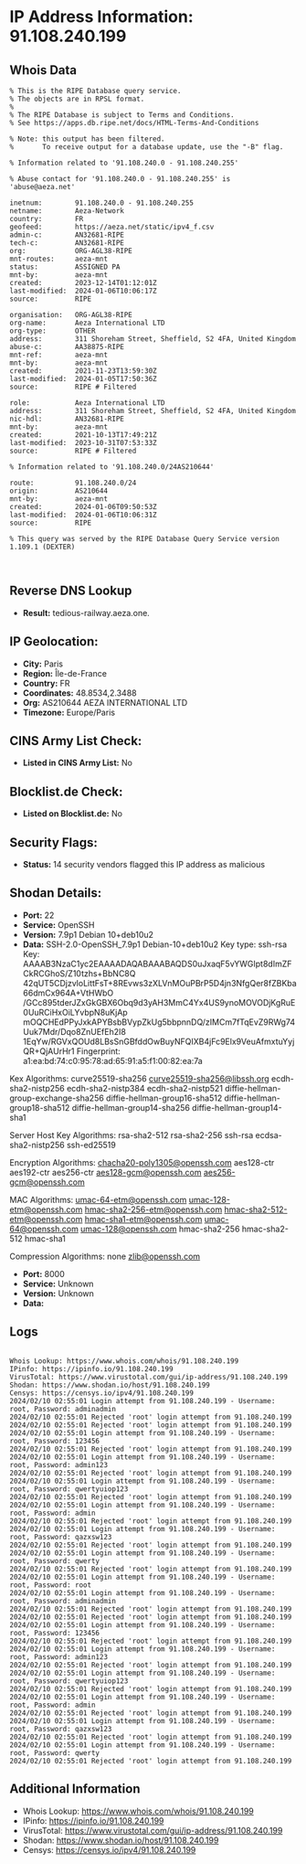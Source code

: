 # IP Address Information: 91.108.240.199

## Whois Data
```
% This is the RIPE Database query service.
% The objects are in RPSL format.
%
% The RIPE Database is subject to Terms and Conditions.
% See https://apps.db.ripe.net/docs/HTML-Terms-And-Conditions

% Note: this output has been filtered.
%       To receive output for a database update, use the "-B" flag.

% Information related to '91.108.240.0 - 91.108.240.255'

% Abuse contact for '91.108.240.0 - 91.108.240.255' is 'abuse@aeza.net'

inetnum:        91.108.240.0 - 91.108.240.255
netname:        Aeza-Network
country:        FR
geofeed:        https://aeza.net/static/ipv4_f.csv
admin-c:        AN32681-RIPE
tech-c:         AN32681-RIPE
org:            ORG-AGL38-RIPE
mnt-routes:     aeza-mnt
status:         ASSIGNED PA
mnt-by:         aeza-mnt
created:        2023-12-14T01:12:01Z
last-modified:  2024-01-06T10:06:17Z
source:         RIPE

organisation:   ORG-AGL38-RIPE
org-name:       Aeza International LTD
org-type:       OTHER
address:        311 Shoreham Street, Sheffield, S2 4FA, United Kingdom
abuse-c:        AA38875-RIPE
mnt-ref:        aeza-mnt
mnt-by:         aeza-mnt
created:        2021-11-23T13:59:30Z
last-modified:  2024-01-05T17:50:36Z
source:         RIPE # Filtered

role:           Aeza International LTD
address:        311 Shoreham Street, Sheffield, S2 4FA, United Kingdom
nic-hdl:        AN32681-RIPE
mnt-by:         aeza-mnt
created:        2021-10-13T17:49:21Z
last-modified:  2023-10-31T07:53:33Z
source:         RIPE # Filtered

% Information related to '91.108.240.0/24AS210644'

route:          91.108.240.0/24
origin:         AS210644
mnt-by:         aeza-mnt
created:        2024-01-06T09:50:53Z
last-modified:  2024-01-06T10:06:31Z
source:         RIPE

% This query was served by the RIPE Database Query Service version 1.109.1 (DEXTER)



```
## Reverse DNS Lookup
- **Result:** tedious-railway.aeza.one.

## IP Geolocation:
- **City:** Paris
- **Region:** Île-de-France
- **Country:** FR
- **Coordinates:** 48.8534,2.3488
- **Org:** AS210644 AEZA INTERNATIONAL LTD
- **Timezone:** Europe/Paris

## CINS Army List Check:
- **Listed in CINS Army List:** 
No

## Blocklist.de Check:
- **Listed on Blocklist.de:** 
No

## Security Flags:
- **Status:** 14 security vendors flagged this IP address as malicious

## Shodan Details:
- **Port:** 22
- **Service:** OpenSSH
- **Version:** 7.9p1 Debian 10+deb10u2
- **Data:** SSH-2.0-OpenSSH_7.9p1 Debian-10+deb10u2
Key type: ssh-rsa
Key: AAAAB3NzaC1yc2EAAAADAQABAAABAQDS0uJxaqF5vYWGIpt8dImZFCkRCGhoS/Z10tzhs+BbNC8Q
42qUT5CDjzvloLittFsT+8REvws3zXLVnMOuPBrP5D4jn3NfgQer8fZBKba66dmCx964A+VtHWbO
/GCc895tderJZxGkGBX6Obq9d3yAH3MmC4Yx4US9ynoMOVODjKgRuE0UuRCiHxOiLYvbpN8uKjAp
mOQCHEdPPyJxkAPYBsbBVypZkUg5bbpnnDQ/zIMCm7fTqEvZ9RWg74Uuk7Mdr/Dqo8ZnUEfEh2I8
1EqYw/RGVxQOUd8LBsSnGBfddOwBuyNFQIXB4jFc9Elx9VeuAfmxtuYyjQR+QjAUrHr1
Fingerprint: a1:ea:bd:74:c0:95:78:ad:65:91:a5:f1:00:82:ea:7a

Kex Algorithms:
	curve25519-sha256
	curve25519-sha256@libssh.org
	ecdh-sha2-nistp256
	ecdh-sha2-nistp384
	ecdh-sha2-nistp521
	diffie-hellman-group-exchange-sha256
	diffie-hellman-group16-sha512
	diffie-hellman-group18-sha512
	diffie-hellman-group14-sha256
	diffie-hellman-group14-sha1

Server Host Key Algorithms:
	rsa-sha2-512
	rsa-sha2-256
	ssh-rsa
	ecdsa-sha2-nistp256
	ssh-ed25519

Encryption Algorithms:
	chacha20-poly1305@openssh.com
	aes128-ctr
	aes192-ctr
	aes256-ctr
	aes128-gcm@openssh.com
	aes256-gcm@openssh.com

MAC Algorithms:
	umac-64-etm@openssh.com
	umac-128-etm@openssh.com
	hmac-sha2-256-etm@openssh.com
	hmac-sha2-512-etm@openssh.com
	hmac-sha1-etm@openssh.com
	umac-64@openssh.com
	umac-128@openssh.com
	hmac-sha2-256
	hmac-sha2-512
	hmac-sha1

Compression Algorithms:
	none
	zlib@openssh.com


- **Port:** 8000
- **Service:** Unknown
- **Version:** Unknown
- **Data:** 

## Logs
```

Whois Lookup: https://www.whois.com/whois/91.108.240.199
IPinfo: https://ipinfo.io/91.108.240.199
VirusTotal: https://www.virustotal.com/gui/ip-address/91.108.240.199
Shodan: https://www.shodan.io/host/91.108.240.199
Censys: https://censys.io/ipv4/91.108.240.199
2024/02/10 02:55:01 Login attempt from 91.108.240.199 - Username: root, Password: adminadmin
2024/02/10 02:55:01 Rejected 'root' login attempt from 91.108.240.199
2024/02/10 02:55:01 Rejected 'root' login attempt from 91.108.240.199
2024/02/10 02:55:01 Login attempt from 91.108.240.199 - Username: root, Password: 123456
2024/02/10 02:55:01 Rejected 'root' login attempt from 91.108.240.199
2024/02/10 02:55:01 Login attempt from 91.108.240.199 - Username: root, Password: admin123
2024/02/10 02:55:01 Rejected 'root' login attempt from 91.108.240.199
2024/02/10 02:55:01 Login attempt from 91.108.240.199 - Username: root, Password: qwertyuiop123
2024/02/10 02:55:01 Rejected 'root' login attempt from 91.108.240.199
2024/02/10 02:55:01 Login attempt from 91.108.240.199 - Username: root, Password: admin
2024/02/10 02:55:01 Rejected 'root' login attempt from 91.108.240.199
2024/02/10 02:55:01 Login attempt from 91.108.240.199 - Username: root, Password: qazxsw123
2024/02/10 02:55:01 Rejected 'root' login attempt from 91.108.240.199
2024/02/10 02:55:01 Login attempt from 91.108.240.199 - Username: root, Password: qwerty
2024/02/10 02:55:01 Rejected 'root' login attempt from 91.108.240.199
2024/02/10 02:55:01 Login attempt from 91.108.240.199 - Username: root, Password: root
2024/02/10 02:55:01 Login attempt from 91.108.240.199 - Username: root, Password: adminadmin
2024/02/10 02:55:01 Rejected 'root' login attempt from 91.108.240.199
2024/02/10 02:55:01 Rejected 'root' login attempt from 91.108.240.199
2024/02/10 02:55:01 Login attempt from 91.108.240.199 - Username: root, Password: 123456
2024/02/10 02:55:01 Rejected 'root' login attempt from 91.108.240.199
2024/02/10 02:55:01 Login attempt from 91.108.240.199 - Username: root, Password: admin123
2024/02/10 02:55:01 Rejected 'root' login attempt from 91.108.240.199
2024/02/10 02:55:01 Login attempt from 91.108.240.199 - Username: root, Password: qwertyuiop123
2024/02/10 02:55:01 Rejected 'root' login attempt from 91.108.240.199
2024/02/10 02:55:01 Login attempt from 91.108.240.199 - Username: root, Password: admin
2024/02/10 02:55:01 Rejected 'root' login attempt from 91.108.240.199
2024/02/10 02:55:01 Login attempt from 91.108.240.199 - Username: root, Password: qazxsw123
2024/02/10 02:55:01 Rejected 'root' login attempt from 91.108.240.199
2024/02/10 02:55:01 Login attempt from 91.108.240.199 - Username: root, Password: qwerty
2024/02/10 02:55:01 Rejected 'root' login attempt from 91.108.240.199

```
## Additional Information
- Whois Lookup: https://www.whois.com/whois/91.108.240.199
- IPinfo: https://ipinfo.io/91.108.240.199
- VirusTotal: https://www.virustotal.com/gui/ip-address/91.108.240.199
- Shodan: https://www.shodan.io/host/91.108.240.199
- Censys: https://censys.io/ipv4/91.108.240.199

